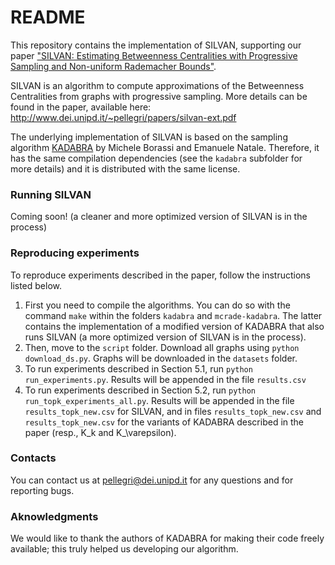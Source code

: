 # README #

This repository contains the implementation of SILVAN, supporting our paper ["SILVAN: Estimating Betweenness Centralities with Progressive Sampling and Non-uniform Rademacher Bounds"](http://www.dei.unipd.it/~pellegri/papers/silvan-ext.pdf).

SILVAN is an algorithm to compute approximations of the Betweenness Centralities from graphs with progressive sampling. More details can be found in the paper, available here: http://www.dei.unipd.it/~pellegri/papers/silvan-ext.pdf

The underlying implementation of SILVAN is based on the sampling algorithm [KADABRA](https://github.com/natema/kadabra) by Michele Borassi and Emanuele Natale. Therefore, it has the same compilation dependencies (see the `kadabra` subfolder for more details) and it is distributed with the same license.

### Running SILVAN ###

Coming soon! (a cleaner and more optimized version of SILVAN is in the process)

### Reproducing experiments
To reproduce experiments described in the paper, follow the instructions listed below.

1. First you need to compile the algorithms. You can do so with the command `make` within the folders `kadabra` and `mcrade-kadabra`. The latter contains the implementation of a modified version of KADABRA that also runs SILVAN (a more optimized version of SILVAN is in the process).
2. Then, move to the `script` folder. Download all graphs using `python download_ds.py`. Graphs will be downloaded in the `datasets` folder.
3. To run experiments described in Section 5.1, run `python run_experiments.py`. Results will be appended in the file `results.csv`
4. To run experiments described in Section 5.2, run `python run_topk_experiments_all.py`. Results will be appended in the file `results_topk_new.csv` for SILVAN, and in files `results_topk_new.csv` and `results_topk_new.csv` for the variants of KADABRA described in the paper (resp., K_k and K_\varepsilon).

### Contacts ###
You can contact us at pellegri@dei.unipd.it for any questions and for reporting bugs.

### Aknowledgments ###
We would like to thank the authors of KADABRA for making their code freely available; this truly helped us developing our algorithm.
